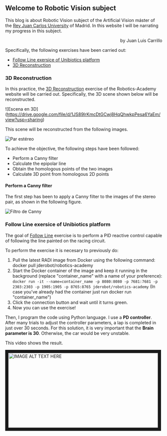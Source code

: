 ## Welcome to Robotic Vision subject

This blog is about Robotic Vision subject of the Artificial Vision máster of the [Rey Juan Carlos University](http://www.urjc.es) of Madrid. In this website I will be narrating my progress in this subject.
<P align="right">by Juan Luis Carrillo</P>

Specifically, the following exercises have been carried out:
- [Follow Line exersice of Unibiotics platform](#p1)
- [3D Reconstruction](#p2)

### <a name="p2" />3D Reconstruction

In this practice, the [3D Reconstruction](https://jderobot.github.io/RoboticsAcademy/exercises/ComputerVision/3d_reconstruction) exercise of the Robotics-Academy website will be carried out. Specifically, the 3D scene shown below will be reconstructed.

![Escena en 3D]
(https://drive.google.com/file/d/1JS89lrKmcDtGCwj8HqQhwkpPesa6YaEm/view?usp=sharing)

This scene will be reconstructed from the following images.

![Par estéreo](https://drive.google.com/file/d/17roNKSaw5KJP3lDyU5AyxbACDKZZxeIM/view?usp=sharing)

To achieve the objective, the following steps have been followed:
- Perform a Canny filter
- Calculate the epipolar line
- Obtain the homologous points of the two images
- Calculate 3D point from homologous 2D points

#### Perform a Canny filter

The first step has been to apply a Canny filter to the images of the stereo pair, as shown in the following figure.

![Filtro de Canny](https://drive.google.com/file/d/1dkLj6GjVFlDcn0bygPAH32CztUtb93bg/view?usp=sharing)


### <a name="p1" /> Follow Line exersice of Unibiotics platform 

The goal of [Follow Line](https://unibotics.org/academy/exercise/follow_line/) exercise is to perform a PID reactive control capable of following the line painted on the racing circuit.

To perform the exercise it is necesary to previously do:
1. Pull the latest RADI image from Docker using the following command: docker pull jderobot/robotics-academy
2. Start the Docker container of the image and keep it running in the background (replace "container_name" with a name of your preference): `docker run -it --name=container_name -p 8080:8080 -p 7681:7681 -p 2303:2303 -p 1905:1905 -p 8765:8765 jderobot/robotics-academy` (In case you've already had the container just run docker run "container_name")
3. Click the connection button and wait until it turns green.
4. Now you can use the exercise!


Then, I program the code using Python language. I use a **PD controller**. After many trials to adjust the controller parameters, a lap is completed in just over 30 seconds. For this solution, it is very important that the **Brain parameter is 30**. Otherwise, the car would be very unstable.

This video shows the result.

<a href="http://www.youtube.com/watch?feature=player_embedded&v=tP3CVYRr85c
" target="_blank"><img src="http://img.youtube.com/vi/tP3CVYRr85c/0.jpg" 
alt="IMAGE ALT TEXT HERE" width="480" height="240" border="10" /></a>
